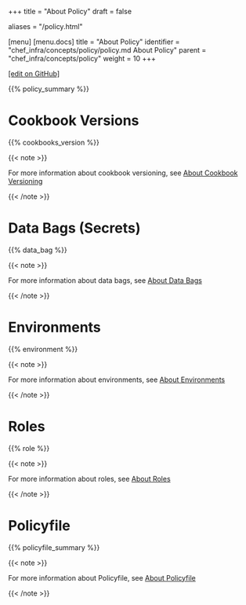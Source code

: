 +++
title = "About Policy"
draft = false

aliases = "/policy.html"

[menu]
  [menu.docs]
    title = "About Policy"
    identifier = "chef_infra/concepts/policy/policy.md About Policy"
    parent = "chef_infra/concepts/policy"
    weight = 10
+++    

[\[edit on GitHub\]](https://github.com/chef/chef-web-docs/blob/master/content/policy.md)

{{% policy_summary %}}

Cookbook Versions
=================

{{% cookbooks_version %}}

{{< note >}}

For more information about cookbook versioning, see [About Cookbook
Versioning](/cookbook_versioning/)

{{< /note >}}

Data Bags (Secrets)
===================

{{% data_bag %}}

{{< note >}}

For more information about data bags, see [About Data
Bags](/data_bags/)

{{< /note >}}

Environments
============

{{% environment %}}

{{< note >}}

For more information about environments, see [About
Environments](/environments/)

{{< /note >}}

Roles
=====

{{% role %}}

{{< note >}}

For more information about roles, see [About Roles](/roles/)

{{< /note >}}

Policyfile
==========

{{% policyfile_summary %}}

{{< note >}}

For more information about Policyfile, see [About
Policyfile](/policyfile/)

{{< /note >}}
